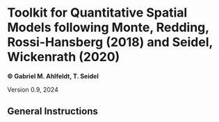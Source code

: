 # Toolkit for Quantitative Spatial Models following Monte, Redding, Rossi-Hansberg (2018) and Seidel, Wickenrath (2020)

**© Gabriel M. Ahlfeldt, T. Seidel**

Version 0.9, 2024

## General Instructions

